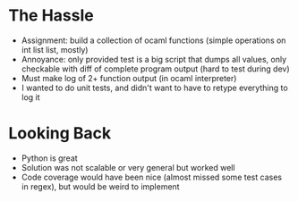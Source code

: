 # The Hassle

- Assignment: build a collection of ocaml functions (simple operations on int list list, mostly)
- Annoyance: only provided test is a big script that dumps all values, only checkable with diff of complete program output (hard to test during dev)
- Must make log of 2+ function output (in ocaml interpreter)
- I wanted to do unit tests, and didn't want to have to retype everything to log it

# Looking Back

- Python is great
- Solution was not scalable or very general but worked well
- Code coverage would have been nice (almost missed some test cases in regex), but would be weird to implement
